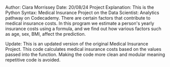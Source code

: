 Author: Ciara Morrissey
Date: 20/08/24
Project Explanation: This is the Python Syntax: Medical Insurance Project on the Data Scientist: Analytics pathway on Codecademy. There are certain factors that contribute to medical insurance costs. In this program we estimate a person's yearly insurance costs using a formula, and we find out how various factors such as age, sex, BMI, affect the prediction.

Update: This is an updated version of the original Medical Insurance Project. This code calculates medical insurance costs based on the values passed into the function. Making the code more clean and modular meaning repetitive code is avoided.
